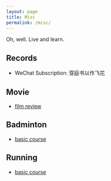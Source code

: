 ```yaml
---
layout: page
title: Misc
permalink: /misc/
---
```


Oh, well. Live and learn.

## <span style="font-weight:bold">Records</span>
- WeChat Subscription: 穿庭书以作飞花

## <span style="font-weight:bold">Movie</span>
- [film review](https://movie.douban.com/review/best/)

## <span style="font-weight:bold">Badminton</span>
- [basic course](https://www.bilibili.com/video/av6495854?from=search&seid=14871151262699516549)

## <span style="font-weight:bold">Running</span>
- [basic course](https://www.bilibili.com/video/av32138247?from=search&seid=2940985997050758634)

<!-- - [Clean USAID Greenbook Data](/miscellany/clean-usaid-greenbook-data/)
- [Journal of Peace Research *.bst File](/miscellany/journal-of-peace-research-bst-file/)
- [My Custom Beamer Style](/miscellany/my-custom-clemson-themed-beamer-style/) -->

